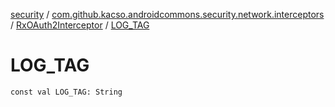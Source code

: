 [security](../../index.md) / [com.github.kacso.androidcommons.security.network.interceptors](../index.md) / [RxOAuth2Interceptor](index.md) / [LOG_TAG](.)

# LOG_TAG

`const val LOG_TAG: String`